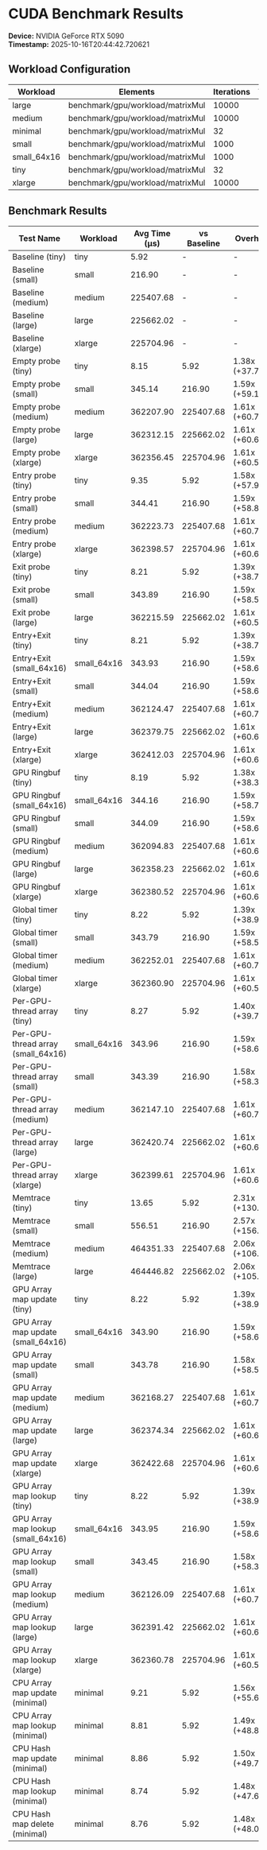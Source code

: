 
# CUDA Benchmark Results

**Device:** NVIDIA GeForce RTX 5090  
**Timestamp:** 2025-10-16T20:44:42.720621  

## Workload Configuration

| Workload | Elements | Iterations | Threads | Blocks |
|----------|----------|------------|---------|--------|
| large | benchmark/gpu/workload/matrixMul | 10000 | 100 | 512 |
| medium | benchmark/gpu/workload/matrixMul | 10000 | 100 | 256 |
| minimal | benchmark/gpu/workload/matrixMul | 32 | 3 | 32 |
| small | benchmark/gpu/workload/matrixMul | 1000 | 100 | 256 |
| small_64x16 | benchmark/gpu/workload/matrixMul | 1000 | 100 | 64 |
| tiny | benchmark/gpu/workload/matrixMul | 32 | 100 | 32 |
| xlarge | benchmark/gpu/workload/matrixMul | 10000 | 100 | 512 |

## Benchmark Results

| Test Name | Workload | Avg Time (μs) | vs Baseline | Overhead |
|-----------|----------|---------------|-------------|----------|
| Baseline (tiny) | tiny | 5.92 | - | - |
| Baseline (small) | small | 216.90 | - | - |
| Baseline (medium) | medium | 225407.68 | - | - |
| Baseline (large) | large | 225662.02 | - | - |
| Baseline (xlarge) | xlarge | 225704.96 | - | - |
| Empty probe (tiny) | tiny | 8.15 | 5.92 | 1.38x (+37.7%) |
| Empty probe (small) | small | 345.14 | 216.90 | 1.59x (+59.1%) |
| Empty probe (medium) | medium | 362207.90 | 225407.68 | 1.61x (+60.7%) |
| Empty probe (large) | large | 362312.15 | 225662.02 | 1.61x (+60.6%) |
| Empty probe (xlarge) | xlarge | 362356.45 | 225704.96 | 1.61x (+60.5%) |
| Entry probe (tiny) | tiny | 9.35 | 5.92 | 1.58x (+57.9%) |
| Entry probe (small) | small | 344.41 | 216.90 | 1.59x (+58.8%) |
| Entry probe (medium) | medium | 362223.73 | 225407.68 | 1.61x (+60.7%) |
| Entry probe (xlarge) | xlarge | 362398.57 | 225704.96 | 1.61x (+60.6%) |
| Exit probe (tiny) | tiny | 8.21 | 5.92 | 1.39x (+38.7%) |
| Exit probe (small) | small | 343.89 | 216.90 | 1.59x (+58.5%) |
| Exit probe (large) | large | 362215.59 | 225662.02 | 1.61x (+60.5%) |
| Entry+Exit (tiny) | tiny | 8.21 | 5.92 | 1.39x (+38.7%) |
| Entry+Exit (small_64x16) | small_64x16 | 343.93 | 216.90 | 1.59x (+58.6%) |
| Entry+Exit (small) | small | 344.04 | 216.90 | 1.59x (+58.6%) |
| Entry+Exit (medium) | medium | 362124.47 | 225407.68 | 1.61x (+60.7%) |
| Entry+Exit (large) | large | 362379.75 | 225662.02 | 1.61x (+60.6%) |
| Entry+Exit (xlarge) | xlarge | 362412.03 | 225704.96 | 1.61x (+60.6%) |
| GPU Ringbuf (tiny) | tiny | 8.19 | 5.92 | 1.38x (+38.3%) |
| GPU Ringbuf (small_64x16) | small_64x16 | 344.16 | 216.90 | 1.59x (+58.7%) |
| GPU Ringbuf (small) | small | 344.09 | 216.90 | 1.59x (+58.6%) |
| GPU Ringbuf (medium) | medium | 362094.83 | 225407.68 | 1.61x (+60.6%) |
| GPU Ringbuf (large) | large | 362358.23 | 225662.02 | 1.61x (+60.6%) |
| GPU Ringbuf (xlarge) | xlarge | 362380.52 | 225704.96 | 1.61x (+60.6%) |
| Global timer (tiny) | tiny | 8.22 | 5.92 | 1.39x (+38.9%) |
| Global timer (small) | small | 343.79 | 216.90 | 1.59x (+58.5%) |
| Global timer (medium) | medium | 362252.01 | 225407.68 | 1.61x (+60.7%) |
| Global timer (xlarge) | xlarge | 362360.90 | 225704.96 | 1.61x (+60.5%) |
| Per-GPU-thread array (tiny) | tiny | 8.27 | 5.92 | 1.40x (+39.7%) |
| Per-GPU-thread array (small_64x16) | small_64x16 | 343.96 | 216.90 | 1.59x (+58.6%) |
| Per-GPU-thread array (small) | small | 343.39 | 216.90 | 1.58x (+58.3%) |
| Per-GPU-thread array (medium) | medium | 362147.10 | 225407.68 | 1.61x (+60.7%) |
| Per-GPU-thread array (large) | large | 362420.74 | 225662.02 | 1.61x (+60.6%) |
| Per-GPU-thread array (xlarge) | xlarge | 362399.61 | 225704.96 | 1.61x (+60.6%) |
| Memtrace (tiny) | tiny | 13.65 | 5.92 | 2.31x (+130.6%) |
| Memtrace (small) | small | 556.51 | 216.90 | 2.57x (+156.6%) |
| Memtrace (medium) | medium | 464351.33 | 225407.68 | 2.06x (+106.0%) |
| Memtrace (large) | large | 464446.82 | 225662.02 | 2.06x (+105.8%) |
| GPU Array map update (tiny) | tiny | 8.22 | 5.92 | 1.39x (+38.9%) |
| GPU Array map update (small_64x16) | small_64x16 | 343.90 | 216.90 | 1.59x (+58.6%) |
| GPU Array map update (small) | small | 343.78 | 216.90 | 1.58x (+58.5%) |
| GPU Array map update (medium) | medium | 362168.27 | 225407.68 | 1.61x (+60.7%) |
| GPU Array map update (large) | large | 362374.34 | 225662.02 | 1.61x (+60.6%) |
| GPU Array map update (xlarge) | xlarge | 362422.68 | 225704.96 | 1.61x (+60.6%) |
| GPU Array map lookup (tiny) | tiny | 8.22 | 5.92 | 1.39x (+38.9%) |
| GPU Array map lookup (small_64x16) | small_64x16 | 343.95 | 216.90 | 1.59x (+58.6%) |
| GPU Array map lookup (small) | small | 343.45 | 216.90 | 1.58x (+58.3%) |
| GPU Array map lookup (medium) | medium | 362126.09 | 225407.68 | 1.61x (+60.7%) |
| GPU Array map lookup (large) | large | 362391.42 | 225662.02 | 1.61x (+60.6%) |
| GPU Array map lookup (xlarge) | xlarge | 362360.78 | 225704.96 | 1.61x (+60.5%) |
| CPU Array map update (minimal) | minimal | 9.21 | 5.92 | 1.56x (+55.6%) |
| CPU Array map lookup (minimal) | minimal | 8.81 | 5.92 | 1.49x (+48.8%) |
| CPU Hash map update (minimal) | minimal | 8.86 | 5.92 | 1.50x (+49.7%) |
| CPU Hash map lookup (minimal) | minimal | 8.74 | 5.92 | 1.48x (+47.6%) |
| CPU Hash map delete (minimal) | minimal | 8.76 | 5.92 | 1.48x (+48.0%) |

